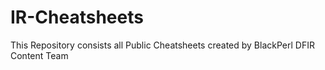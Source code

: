 # IR-Cheatsheets
This Repository consists all Public Cheatsheets created by BlackPerl DFIR Content Team
